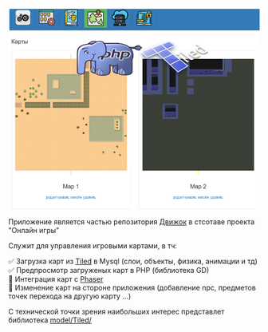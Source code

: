 ![Preview](theme/default/backend/img/preview.png)

Приложение является частью репозитория [Движок](https://github.com/webrobot1/engine) в стсотаве проекта "Онлайн игры"

Служит для управления игровыми картами, в тч:

:white_check_mark:    Загрузка карт из [Tiled](https://www.mapeditor.org/) в Mysql (слои, объекты, физика, анимации и тд)    
:white_check_mark: 	  Предпросмотр загруженых карт в PHP (библиотека GD)    
:black_square_button: Интеграция карт с [Phaser](https://www.phaser.io/)    
:black_square_button: Изменение карт на стороне приложения (добавление npc, предметов точек перехода на другую карту ...) 


С технической точки зрения наибольших интерес представлет библиотека [model/Tiled/](model/Tiled/) 
